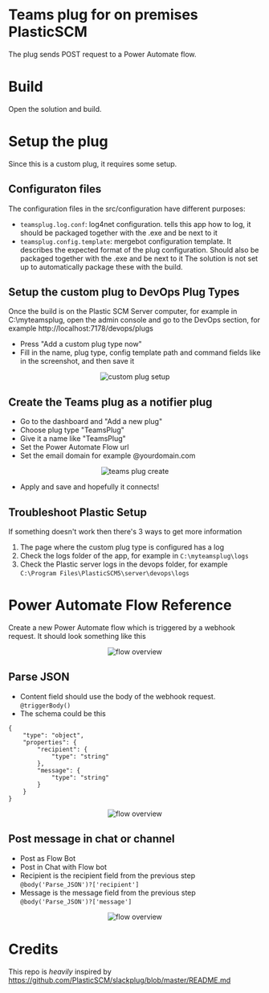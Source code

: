 # Teams plug for on premises PlasticSCM

The plug sends POST request to a Power Automate flow.

# Build

Open the solution and build.

# Setup the plug

Since this is a custom plug, it requires some setup.

## Configuraton files
The configuration files in the src/configuration have different purposes:
* `teamsplug.log.conf`: log4net configuration. tells this app how to log, it should be packaged together with the .exe and be next to it
* `teamsplug.config.template`: mergebot configuration template. It describes the expected format of the plug configuration. Should also be packaged together with the .exe and be next to it
The solution is not set up to automatically package these with the build.

## Setup the custom plug to DevOps Plug Types
Once the build is on the Plastic SCM Server computer, for example in C:\myteamsplug, open the admin console and go to the DevOps section, for example http://localhost:7178/devops/plugs

* Press "Add a custom plug type now"
* Fill in the name, plug type, config template path and command fields like in the screenshot, and then save it
<p align="center">
  <img alt="custom plug setup"
       src="https://raw.githubusercontent.com/tenstar/plasticscm-teamsplug/master/doc/img/customplug.png" />
</p>

## Create the Teams plug as a notifier plug
* Go to the dashboard and "Add a new plug"
* Choose plug type "TeamsPlug"
* Give it a name like "TeamsPlug"
* Set the Power Automate Flow url
* Set the email domain for example @yourdomain.com

<p align="center">
  <img alt="teams plug create"
       src="https://raw.githubusercontent.com/tenstar/plasticscm-teamsplug/master/doc/img/teamsplug.png" />
</p>

* Apply and save and hopefully it connects!

## Troubleshoot Plastic Setup
If something doesn't work then there's 3 ways to get more information
1. The page where the custom plug type is configured has a log
2. Check the logs folder of the app, for example in `C:\myteamsplug\logs`
3. Check the Plastic server logs in the devops folder, for example `C:\Program Files\PlasticSCM5\server\devops\logs`

# Power Automate Flow Reference
Create a new Power Automate flow which is triggered by a webhook request.
It should look something like this
<p align="center">
  <img alt="flow overview"
       src="https://raw.githubusercontent.com/tenstar/plasticscm-teamsplug/master/doc/img/flow-overview.png" />
</p>

## Parse JSON
* Content field should use the body of the webhook request. `@triggerBody()`
* The schema could be this
```
{
    "type": "object",
    "properties": {
        "recipient": {
            "type": "string"
        },
        "message": {
            "type": "string"
        }
    }
}
```

<p align="center">
  <img alt="flow overview"
       src="https://raw.githubusercontent.com/tenstar/plasticscm-teamsplug/master/doc/img/flow-parsejson.png" />
</p>


## Post message in chat or channel
* Post as Flow Bot
* Post in Chat with Flow bot
* Recipient is the recipient field from the previous step `@body('Parse_JSON')?['recipient']`
* Message is the message field from the previous step `@body('Parse_JSON')?['message']`

<p align="center">
  <img alt="flow overview"
       src="https://raw.githubusercontent.com/tenstar/plasticscm-teamsplug/master/doc/img/flow-postmessage.png" />
</p>

# Credits
This repo is *heavily* inspired by https://github.com/PlasticSCM/slackplug/blob/master/README.md